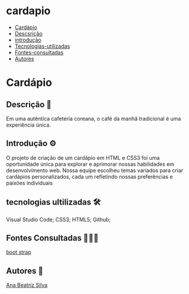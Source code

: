 # cardapio
* [Cardápio](#cardapio)
* [Descsrição](#descrição-📝)
* [introdução](#introdução-⚙️)
* [Tecnologias-utilizadas](#tecnologias-ultilizadas-🛠️)
* [Fontes-consultadas](#fontes-consultadas-👩🏾‍💻)
* [Autores](#autores-📕)
# Cardápio

## Descrição 📝
Em uma autêntica cafeteria coreana, o café da manhã tradicional é uma experiência única.

## Introdução ⚙️
O projeto de criação de um cardápio em HTML e CSS3 foi uma oportunidade única para explorar e aprimorar nossas habilidades em desenvolvimento web. Nossa equipe escolheu temas variados para criar cardápios personalizados, cada um refletindo nossas preferências e paixões individuais
 

## tecnologias ultilizadas 🛠️
Visual Studio Code;
CSS3;
HTML5;
Github;

## Fontes Consultadas 👩🏾‍💻
[boot strap](https://getbootstrap.com/)

## Autores 📕
[Ana Beatriz Silva](https://github.com/biasantorii)
